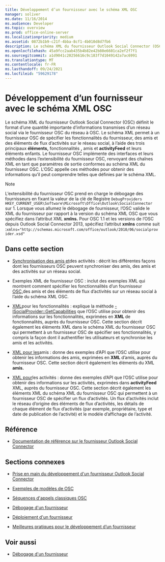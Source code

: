 ```yaml
---
title: Développement d’un fournisseur avec le schéma XML OSC
manager: soliver
ms.date: 11/16/2014
ms.audience: Developer
ms.topic: overview
ms.prod: office-online-server
ms.localizationpriority: medium
ms.assetid: 0872b1b9-c21f-4bba-8cf1-4b010d8d7fb6
description: Le schéma XML du fournisseur Outlook Social Connector (OSC) définit le format d’une quantité importante d’informations transmises d’un réseau social via le fournisseur OSC du réseau à OSC.
ms.openlocfilehash: 45a9fcc2aab435b4b82e42b80e6601ca2ef2f7f1
ms.sourcegitcommit: a1d9041c20256616c9c183f7d1049142a7ac6991
ms.translationtype: MT
ms.contentlocale: fr-FR
ms.lasthandoff: 09/24/2021
ms.locfileid: "59629178"
---
```

# <a name="developing-a-provider-with-the-osc-xml-schema"></a>Développement d’un fournisseur avec le schéma XML OSC

Le schéma XML du fournisseur Outlook Social Connector (OSC) définit le format d’une quantité importante d’informations transmises d’un réseau social via le fournisseur OSC du réseau à OSC. Le schéma XML permet à un fournisseur OSC de spécifier les fonctionnalités du fournisseur, des amis et des éléments de flux d’activités sur le réseau social, à l’aide des trois principaux **éléments,** fonctionnalités **,** amis et **activityFeed** et leurs éléments enfants. Le fournisseur OSC implémente des interfaces et leurs méthodes dans l’extensibilité du fournisseur OSC, renvoyant des chaînes XML en tant que paramètres de sortie conformes au schéma XML du fournisseur OSC. L’OSC appelle ces méthodes pour obtenir des informations qu’il peut comprendre telles que définies par le schéma XML.
  
> [!NOTE]
> L’extensibilité du fournisseur OSC prend en charge le débogage des fournisseurs en fixant la valeur de la clé de Registre `DebugProviders`  `HKEY_CURRENT_USER\Software\Microsoft\Office\Outlook\SocialConnector` sur 1. Lorsque vous allumez le débogage de fournisseur, l’OSC valide le XML du fournisseur par rapport à la version du schéma XML OSC que vous spécifiez dans l’attribut XML **xmlns.** Pour OSC 1.1 et les versions de l’OSC depuis Outlook Social Connector 2013, spécifiez l’attribut **xmlns** comme suit :`xmlns="http://schemas.microsoft.com/office/outlook/2010/06/socialprovider.xsd"`
  
## <a name="in-this-section"></a>Dans cette section

- [Synchronisation des amis et](synchronizing-friends-and-activities.md)des activités : décrit les différentes façons dont les fournisseurs OSC peuvent synchroniser des amis, des amis et des activités sur un réseau social. 
    
- Exemples XML de fournisseur OSC : inclut des exemples XML qui montrent comment spécifier les fonctionnalités d’un fournisseur [OSC,](osc-provider-xml-examples.md)des amis et des éléments de flux d’activités sur un réseau social à l’aide du schéma XML OSC.
    
- [XML](xml-for-capabilities.md)pour les fonctionnalités : explique la méthode [- ISocialProvider::GetCapabilities](isocialprovider-getcapabilities.md) que l’OSC utilise pour obtenir des informations sur les fonctionnalités, exprimées en **XML** de fonctionnalités, auprès du fournisseur OSC. Cette section décrit également les éléments XML dans le schéma XML du fournisseur OSC qui permettent à un fournisseur OSC de spécifier ses fonctionnalités, y compris la façon dont il authentifier les utilisateurs et synchronise les amis et les activités. 
    
- [XML pour les](xml-for-friends.md)amis : donne des exemples d’API que l’OSC utilise pour obtenir les informations des amis, exprimées en **XML** d’amis, auprès du fournisseur OSC. Cette section décrit également les éléments du XML **amis.** 
    
- [XML pour](xml-for-activities.md)les activités : donne des exemples d’API que l’OSC utilise pour obtenir des informations sur les activités, exprimées dans **activityFeed** XML, auprès du fournisseur OSC. Cette section décrit également les éléments XML du schéma XML du fournisseur OSC qui permettent à un fournisseur OSC de spécifier un flux d’activités. Un flux d’activités inclut le réseau d’origine des éléments de flux d’activités, les détails de chaque élément de flux d’activités (par exemple, propriétaire, type et date de publication de l’activité) et le modèle d’affichage de l’activité. 
    
## <a name="reference"></a>Référence

- [Documentation de référence sur le fournisseur Outlook Social Connector](outlook-social-connector-provider-reference-0.md)
  
## <a name="related-sections"></a>Sections connexes

- [Prise en main du développement d'un fournisseur Outlook Social Connector](getting-started-with-developing-an-outlook-social-connector-provider.md)
  
- [Exemples de modèles de OSC](osc-sample-templates.md)
  
- [Séquences d'appels classiques OSC](osc-typical-calling-sequences.md)
  
- [Débogage d'un fournisseur](debugging-a-provider.md)
  
- [Déploiement d'un fournisseur](deploying-a-provider.md)
  
- [Meilleures pratiques pour le développement d’un fournisseur](best-practices-for-developing-a-provider.md)
  
## <a name="see-also"></a>Voir aussi

- [Débogage d'un fournisseur](debugging-a-provider.md)

